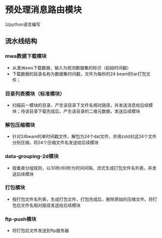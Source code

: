 # 预处理消息路由模块

以python语言编写

## 流水线结构

### mwa数据下载模块

- 从澳洲aws下载数据，输入为观测数据集的标识（起始时间戳）
- 下载数据的目录名称为数据集时间戳，文件为每秒的24 beam的tar打包文件；

### 目录列表模块（标准模块）
- 扫描前一模块的目录，产生该目录下文件名相对路径，并发送消息给后续模块；待该目录下载完成后，产生该目录的二维元数据，发送后续模块

### 解包压缩模块
- 针对24beam的单时间戳文件，解包为24个dat文件，并用zstd对这24个文件分别压缩，将24个压缩文件名发送给后续模块

### data-grouping-2d模块
- 按垂直分组规则，以30秒/60秒为时间间隔，流式生成打包文件名列表，并发送后续模块

### 打包模块
- 按打包文件名列表，生成打包文件，打包完成后，删除原始的压缩文件。将打包后文件名相对路径发送给后续模块

### ftp-push模块
- 将打包后文件发送到ftp服务器



